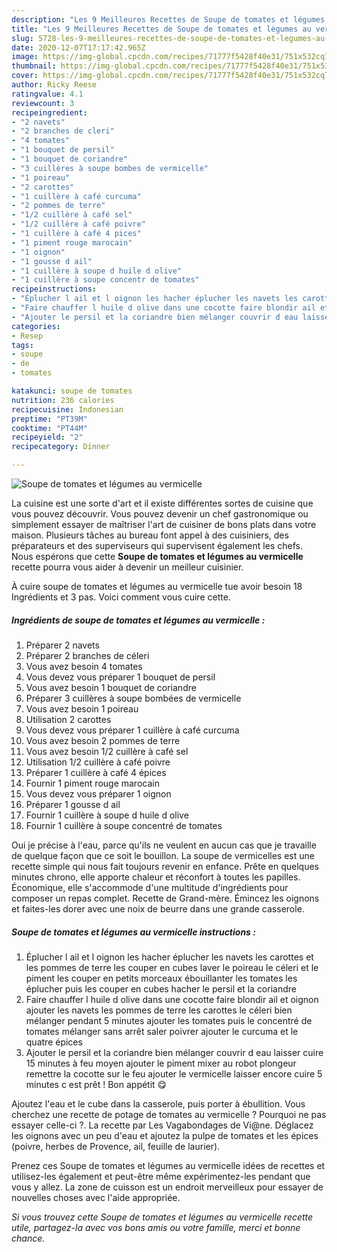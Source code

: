 ```yaml
---
description: "Les 9 Meilleures Recettes de Soupe de tomates et légumes au vermicelle"
title: "Les 9 Meilleures Recettes de Soupe de tomates et légumes au vermicelle"
slug: 5728-les-9-meilleures-recettes-de-soupe-de-tomates-et-legumes-au-vermicelle
date: 2020-12-07T17:17:42.965Z
image: https://img-global.cpcdn.com/recipes/71777f5428f40e31/751x532cq70/soupe-de-tomates-et-legumes-au-vermicelle-photo-principale-de-la-recette.jpg
thumbnail: https://img-global.cpcdn.com/recipes/71777f5428f40e31/751x532cq70/soupe-de-tomates-et-legumes-au-vermicelle-photo-principale-de-la-recette.jpg
cover: https://img-global.cpcdn.com/recipes/71777f5428f40e31/751x532cq70/soupe-de-tomates-et-legumes-au-vermicelle-photo-principale-de-la-recette.jpg
author: Ricky Reese
ratingvalue: 4.1
reviewcount: 3
recipeingredient:
- "2 navets"
- "2 branches de cleri"
- "4 tomates"
- "1 bouquet de persil"
- "1 bouquet de coriandre"
- "3 cuillères à soupe bombes de vermicelle"
- "1 poireau"
- "2 carottes"
- "1 cuillère à café curcuma"
- "2 pommes de terre"
- "1/2 cuillère à café sel"
- "1/2 cuillère à café poivre"
- "1 cuillère à café 4 pices"
- "1 piment rouge marocain"
- "1 oignon"
- "1 gousse d ail"
- "1 cuillère à soupe d huile d olive"
- "1 cuillère à soupe concentr de tomates"
recipeinstructions:
- "Éplucher l ail et l oignon les hacher éplucher les navets les carottes et les pommes de terre les couper en cubes laver le poireau le céleri et le piment les couper en petits morceaux ébouillanter les tomates les éplucher puis les couper en cubes hacher le persil et la coriandre"
- "Faire chauffer l huile d olive dans une cocotte faire blondir ail et oignon ajouter les navets les pommes de terre les carottes le céleri bien mélanger pendant 5 minutes ajouter les tomates puis le concentré de tomates mélanger sans arrêt saler poivrer ajouter le curcuma et le quatre épices"
- "Ajouter le persil et la coriandre bien mélanger couvrir d eau laisser cuire 15 minutes à feu moyen ajouter le piment mixer au robot plongeur remettre la cocotte sur le feu ajouter le vermicelle laisser encore cuire 5 minutes c est prêt ! Bon appétit 😋"
categories:
- Resep
tags:
- soupe
- de
- tomates

katakunci: soupe de tomates 
nutrition: 236 calories
recipecuisine: Indonesian
preptime: "PT39M"
cooktime: "PT44M"
recipeyield: "2"
recipecategory: Dinner

---
```



![Soupe de tomates et légumes au vermicelle](https://img-global.cpcdn.com/recipes/71777f5428f40e31/751x532cq70/soupe-de-tomates-et-legumes-au-vermicelle-photo-principale-de-la-recette.jpg)

La cuisine est une sorte d'art et il existe différentes sortes de cuisine que vous pouvez découvrir. Vous pouvez devenir un chef gastronomique ou simplement essayer de maîtriser l'art de cuisiner de bons plats dans votre maison. Plusieurs tâches au bureau font appel à des cuisiniers, des préparateurs et des superviseurs qui supervisent également les chefs. Nous espérons que cette <strong> Soupe de tomates et légumes au vermicelle </strong> recette pourra vous aider à devenir un meilleur cuisinier.

<!--inarticleads1-->

À cuire soupe de tomates et légumes au vermicelle tue avoir besoin 18 Ingrédients et 3 pas. Voici comment vous cuire cette.

##### Ingrédients de soupe de tomates et légumes au vermicelle :

1. Préparer 2 navets
1. Préparer 2 branches de céleri
1. Vous avez besoin 4 tomates
1. Vous devez vous préparer 1 bouquet de persil
1. Vous avez besoin 1 bouquet de coriandre
1. Préparer 3 cuillères à soupe bombées de vermicelle
1. Vous avez besoin 1 poireau
1. Utilisation 2 carottes
1. Vous devez vous préparer 1 cuillère à café curcuma
1. Vous avez besoin 2 pommes de terre
1. Vous avez besoin 1/2 cuillère à café sel
1. Utilisation 1/2 cuillère à café poivre
1. Préparer 1 cuillère à café 4 épices
1. Fournir 1 piment rouge marocain
1. Vous devez vous préparer 1 oignon
1. Préparer 1 gousse d ail
1. Fournir 1 cuillère à soupe d huile d olive
1. Fournir 1 cuillère à soupe concentré de tomates


Oui je précise à l&#39;eau, parce qu&#39;ils ne veulent en aucun cas que je travaille de quelque façon que ce soit le bouillon. La soupe de vermicelles est une recette simple qui nous fait toujours revenir en enfance. Prête en quelques minutes chrono, elle apporte chaleur et réconfort à toutes les papilles. Économique, elle s&#39;accommode d&#39;une multitude d&#39;ingrédients pour composer un repas complet. Recette de Grand-mère. Émincez les oignons et faites-les dorer avec une noix de beurre dans une grande casserole. 

<!--inarticleads2-->

##### Soupe de tomates et légumes au vermicelle instructions :

1. Éplucher l ail et l oignon les hacher éplucher les navets les carottes et les pommes de terre les couper en cubes laver le poireau le céleri et le piment les couper en petits morceaux ébouillanter les tomates les éplucher puis les couper en cubes hacher le persil et la coriandre
1. Faire chauffer l huile d olive dans une cocotte faire blondir ail et oignon ajouter les navets les pommes de terre les carottes le céleri bien mélanger pendant 5 minutes ajouter les tomates puis le concentré de tomates mélanger sans arrêt saler poivrer ajouter le curcuma et le quatre épices
1. Ajouter le persil et la coriandre bien mélanger couvrir d eau laisser cuire 15 minutes à feu moyen ajouter le piment mixer au robot plongeur remettre la cocotte sur le feu ajouter le vermicelle laisser encore cuire 5 minutes c est prêt ! Bon appétit 😋


Ajoutez l&#39;eau et le cube dans la casserole, puis porter à ébullition. Vous cherchez une recette de potage de tomates au vermicelle ? Pourquoi ne pas essayer celle-ci ?. La recette par Les Vagabondages de Vi@ne. Déglacez les oignons avec un peu d&#39;eau et ajoutez la pulpe de tomates et les épices (poivre, herbes de Provence, ail, feuille de laurier). 

<!--inarticleads1-->

<p>
Prenez ces Soupe de tomates et légumes au vermicelle idées de recettes et utilisez-les également et peut-être même expérimentez-les pendant que vous y allez. La zone de cuisson est un endroit merveilleux pour essayer de nouvelles choses avec l'aide appropriée.
</p>

<p>
<i>Si vous trouvez cette Soupe de tomates et légumes au vermicelle recette utile, partagez-la avec vos bons amis ou votre famille, merci et bonne chance.</i>
</p>
